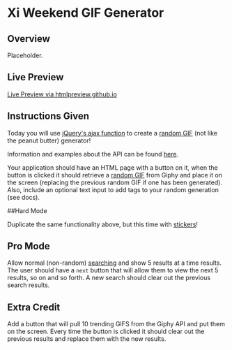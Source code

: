 # Xi Weekend GIF Generator

## Overview
Placeholder.

## Live Preview
[Live Preview via htmlpreview.github.io](https://htmlpreview.github.io/?https://github.com/4cm4k1/prime_weekend_challenge_2/blob/master/index.html)

## Instructions Given
Today you will use [jQuery's ajax function](http://api.jquery.com/jquery.ajax/) to create a [random GIF](https://github.com/Giphy/GiphyAPI#random-endpoint) (not like the peanut butter) generator!

Information and examples about the API can be found [here](https://github.com/Giphy/GiphyAPI).

Your application should have an HTML page with a button on it, when the button is clicked it should retrieve a [random GIF](https://github.com/Giphy/GiphyAPI#random-endpoint) from Giphy and place it on the screen (replacing the previous random GIF if one has been generated). Also, include an optional text input to add tags to your random generation (see docs).

##Hard Mode

Duplicate the same functionality above, but this time with [stickers](https://github.com/Giphy/GiphyAPI#giphy-sticker-api)!

## Pro Mode

Allow normal (non-random) [searching](https://github.com/Giphy/GiphyAPI#sticker-search-endpoint) and show 5 results at a time results. The user should have a `next` button that will allow them to view the next 5 results, so on and so forth. A new search should clear out the previous search results.

## Extra Credit

Add a button that will pull 10 trending GIFS from the Giphy API and put them on the screen. Every time the button is clicked it should clear out the previous results and replace them with the new results.


